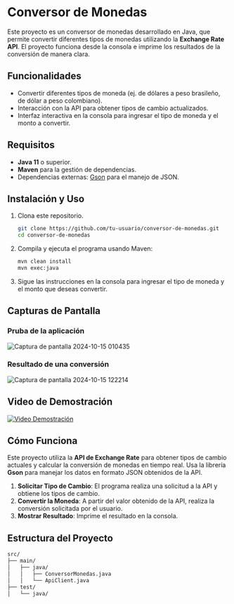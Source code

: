 # Conversor de Monedas

Este proyecto es un conversor de monedas desarrollado en Java, que permite convertir diferentes tipos de monedas utilizando la **Exchange Rate API**. El proyecto funciona desde la consola e imprime los resultados de la conversión de manera clara.

## Funcionalidades
- Convertir diferentes tipos de moneda (ej. de dólares a peso brasileño, de dólar a peso colombiano).
- Interacción con la API para obtener tipos de cambio actualizados.
- Interfaz interactiva en la consola para ingresar el tipo de moneda y el monto a convertir.

## Requisitos
- **Java 11** o superior.
- **Maven** para la gestión de dependencias.
- Dependencias externas: [Gson](https://github.com/google/gson) para el manejo de JSON.

## Instalación y Uso
1. Clona este repositorio.
    ```bash
    git clone https://github.com/tu-usuario/conversor-de-monedas.git
    cd conversor-de-monedas
    ```

2. Compila y ejecuta el programa usando Maven:
    ```bash
    mvn clean install
    mvn exec:java
    ```

3. Sigue las instrucciones en la consola para ingresar el tipo de moneda y el monto que deseas convertir.

## Capturas de Pantalla

### Pruba de la aplicación
![Captura de pantalla 2024-10-15 010435](https://github.com/user-attachments/assets/571e8553-d569-4a21-b309-ddf77fbe4907)

### Resultado de una conversión
![Captura de pantalla 2024-10-15 122214](https://github.com/user-attachments/assets/cd501acb-30dc-4370-84c0-05c940efb7c8)

## Video de Demostración

[![Video Demostración](ruta/a/captura-video.png)](https://github.com/user-attachments/assets/fb060b0b-42da-4e39-a2e1-44b971f230c4)

## Cómo Funciona
Este proyecto utiliza la **API de Exchange Rate** para obtener tipos de cambio actuales y calcular la conversión de monedas en tiempo real. Usa la librería **Gson** para manejar los datos en formato JSON obtenidos de la API.

1. **Solicitar Tipo de Cambio**: El programa realiza una solicitud a la API y obtiene los tipos de cambio.
2. **Convertir la Moneda**: A partir del valor obtenido de la API, realiza la conversión solicitada por el usuario.
3. **Mostrar Resultado**: Imprime el resultado en la consola.

## Estructura del Proyecto
```bash
src/
├── main/
│   ├── java/
│   │   ├── ConversorMonedas.java
│   │   └── ApiClient.java
├── test/
│   └── java/
